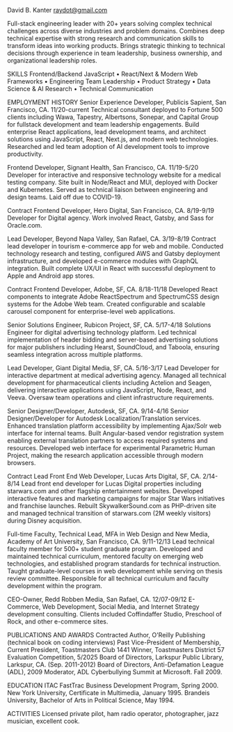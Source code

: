 David B. Kanter
raydot@gmail.com

Full-stack engineering leader with 20+ years solving complex technical challenges across diverse industries and problem domains. Combines deep technical expertise with strong research and communication skills to transform ideas into working products. Brings strategic thinking to technical decisions through experience in team leadership, business ownership, and organizational leadership roles.

SKILLS
Frontend/Backend JavaScript • React/Next & Modern Web Frameworks • Engineering Team Leadership • Product Strategy • Data Science & AI Research • Technical Communication

EMPLOYMENT HISTORY
Senior Experience Developer, Publicis Sapient, San Francisco, CA. 11/20-current
Technical consultant deployed to Fortune 500 clients including Wawa, Tapestry, Albertsons, Sonepar, and Capital Group for fullstack development and team leadership engagements. Build enterprise React applications, lead development teams, and architect solutions using JavaScript, React, Next.js, and modern web technologies. Researched and led team adoption of AI development tools to improve productivity.

Frontend Developer, Signant Health, San Francisco, CA. 11/19-5/20
Developer for interactive and responsive technology website for a medical testing company. Site built in Node/React and MUI, deployed with Docker and Kubernetes. Served as technical liaison between engineering and design teams. Laid off due to COVID-19.

Contract Frontend Developer, Hero Digital, San Francisco, CA. 8/19-9/19
Developer for Digital agency. Work involved React, Gatsby, and Sass for Oracle.com.

Lead Developer, Beyond Napa Valley, San Rafael, CA. 3/19-8/19
Contract lead developer in tourism e-commerce app for web and mobile. Conducted technology research and testing, configured AWS and Gatsby deployment infrastructure, and developed e-commerce modules with GraphQL integration. Built complete UX/UI in React with successful deployment to Apple and Android app stores.

Contract Frontend Developer, Adobe, SF, CA. 8/18-11/18
Developed React components to integrate Adobe ReactSpectrum and SpectrumCSS design systems for the Adobe Web team. Created configurable and scalable carousel component for enterprise-level web applications.

Senior Solutions Engineer, Rubicon Project, SF, CA. 5/17-4/18
Solutions Engineer for digital advertising technology platform. Led technical implementation of header bidding and server-based advertising solutions for major publishers including Hearst, SoundCloud, and Taboola, ensuring seamless integration across multiple platforms.

Lead Developer, Giant Digital Media, SF, CA. 5/16-3/17
Lead Developer for interactive department at medical advertising agency. Managed all technical development for pharmaceutical clients including Actelion and Seagen, delivering interactive applications using JavaScript, Node, React, and Veeva. Oversaw team operations and client infrastructure requirements.

Senior Designer/Developer, Autodesk, SF, CA. 9/14-4/16
Senior Designer/Developer for Autodesk Localization/Translation services. Enhanced translation platform accessibility by implementing Ajax/Solr web interface for internal teams. Built Angular-based vendor registration system enabling external translation partners to access required systems and resources. Developed web interface for experimental Parametric Human Project, making the research application accessible through modern browsers.

Contract Lead Front End Web Developer, Lucas Arts Digital, SF, CA. 2/14-8/14
Lead front end developer for Lucas Digital properties including starwars.com and other flagship entertainment websites. Developed interactive features and marketing campaigns for major Star Wars initiatives and franchise launches. Rebuilt SkywalkerSound.com as PHP-driven site and managed technical transition of starwars.com (2M weekly visitors) during Disney acquisition.

Full-time Faculty, Technical Lead, MFA in Web Design and New Media, Academy of Art University, San Francisco, CA. 9/11-12/13
Lead technical faculty member for 500+ student graduate program. Developed and maintained technical curriculum, mentored faculty on emerging web technologies, and established program standards for technical instruction. Taught graduate-level courses in web development while serving on thesis review committee. Responsible for all technical curriculum and faculty development within the program.

CEO-Owner, Redd Robben Media, San Rafael, CA. 12/07-09/12
E-Commerce, Web Development, Social Media, and Internet Strategy development consulting. Clients included Coffindaffer Studio, Preschool of Rock, and other e-commerce sites.

PUBLICATIONS AND AWARDS
Contracted Author, O'Reilly Publishing (technical book on coding interviews)
Past Vice-President of Membership, Current President, Toastmasters Club 1441
Winner, Toastmasters District 57 Evaluation Competition, 5/2025
Board of Directors, Larkspur Public Library, Larkspur, CA. (Sep. 2011-2012)
Board of Directors, Anti-Defamation League (ADL), 2009
Moderator, ADL Cyberbullying Summit at Microsoft. Fall 2009.

EDUCATION
ITAC FastTrac Business Development Program, Spring 2000.
New York University, Certificate in Multimedia, January 1995.
Brandeis University, Bachelor of Arts in Political Science, May 1994.

ACTIVITIES
Licensed private pilot, ham radio operator, photographer, jazz musician, excellent cook.
